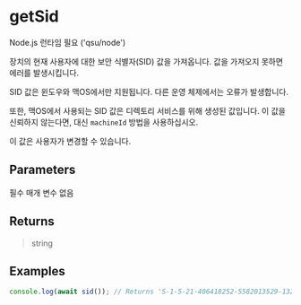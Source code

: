 # getSid <Badge type="tip" text="JavaScript" />

<span class="node-required">Node.js 런타임 필요 ('qsu/node')</span>

장치의 현재 사용자에 대한 보안 식별자(SID) 값을 가져옵니다. 값을 가져오지 못하면 에러를 발생시킵니다.

SID 값은 윈도우와 맥OS에서만 지원됩니다. 다른 운영 체제에서는 오류가 발생합니다.

또한, 맥OS에서 사용되는 SID 값은 디렉토리 서비스를 위해 생성된 값입니다. 이 값을 신뢰하지 않는다면, 대신 `machineId` 방법을 사용하십시오.

이 값은 사용자가 변경할 수 있습니다.

## Parameters

필수 매개 변수 없음

## Returns

> string

## Examples

```javascript
console.log(await sid()); // Returns 'S-1-5-21-406418252-5582013529-1321253100-2001'
```
